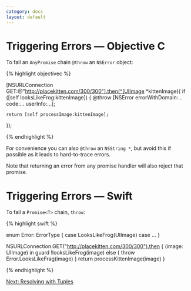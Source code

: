 ```yaml
---
category: docs
layout: default
---
```


<h1>Triggering Errors — Objective C</h1>

To fail an `AnyPromise` chain `@throw` an `NSError` object:

{% highlight objectivec %}

[NSURLConnection GET:@"http://placekitten.com/300/300"].then(^(UIImage *kittenImage){
    if ([self looksLikeFrog:kittenImage]) {
        @throw [NSError errorWithDomain:… code:… userInfo:…];

    return [self processImage:kittenImage];
});

{% endhighlight %}

For convenience you can also `@throw` an `NSString *`, but avoid this if possible as it leads to hard-to-trace errors.

Note that returning an error from any promise handler will also reject that promise.


<h1>Triggering Errors — Swift</h1>

To fail a `Promise<T>` chain, `throw`:

{% highlight swift %}

enum Error: ErrorType {
    case LooksLikeFrog(UIImage)
    case …
}

NSURLConnection.GET("http://placekitten.com/300/300").then { (image: UIImage) in
    guard !looksLikeFrog(image) else {
        throw Error.LooksLikeFrag(image)
    }
    return processKittenImage(image)
}

{% endhighlight %}

<div><a class="pagination" href="/tuples">Next: Resolving with Tuples</a></div>
